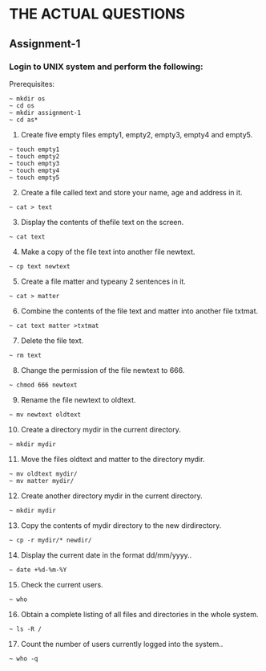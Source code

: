 # THE ACTUAL QUESTIONS

## Assignment-1

### Login to UNIX system and perform the following:

Prerequisites:

```
~ mkdir os
~ cd os
~ mkdir assignment-1
~ cd as*
```

1. Create five empty files empty1, empty2, empty3, empty4 and empty5.

```
~ touch empty1
~ touch empty2
~ touch empty3
~ touch empty4
~ touch empty5
```

2. Create a file called text and store your name, age and address in it.

```
~ cat > text
```

3. Display the contents of thefile text on the screen.

```
~ cat text
```

4. Make a copy of the file text into another file newtext.

```
~ cp text newtext
```

5. Create a file matter and typeany 2 sentences in it.

```
~ cat > matter
```

6. Combine the contents of the file text and matter into another file txtmat.

```
~ cat text matter >txtmat
```

7. Delete the file text.

```
~ rm text
```

8. Change the permission of the file newtext to 666.

```
~ chmod 666 newtext
```

9. Rename the file newtext to oldtext.

```
~ mv newtext oldtext
```

10. Create a directory mydir in the current directory.

```
~ mkdir mydir
```

11. Move the files oldtext and matter to the directory mydir.

```
~ mv oldtext mydir/
~ mv matter mydir/
```

12. Create another directory mydir in the current directory.

```
~ mkdir mydir
```

13. Copy the contents of mydir directory to the new dirdirectory.

```
~ cp -r mydir/* newdir/
```

14. Display the current date in the format dd/mm/yyyy..

```
~ date +%d-%m-%Y
```

15. Check the current users.

```
~ who
```

16. Obtain a complete listing of all files and directories in the whole system.

```
~ ls -R /
```

17. Count the number of users currently logged into the system..

```
~ who -q
```
